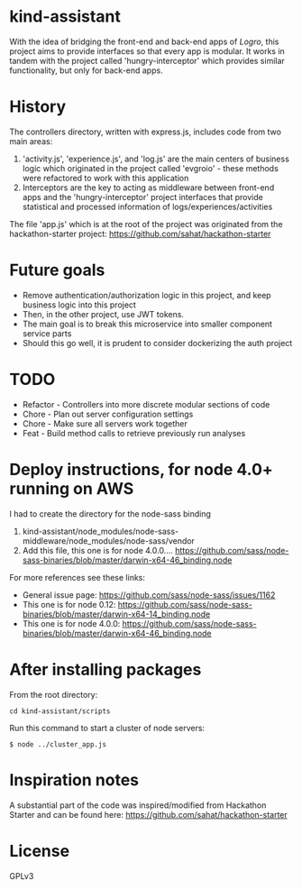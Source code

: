 # kind-assistant
With the idea of bridging the front-end and back-end apps of _Logro_, this project aims to provide interfaces so that every app is modular. It works in tandem with the project called 'hungry-interceptor' which provides similar functionality, but only for back-end apps.

# History
The controllers directory, written with express.js, includes code from two main areas:
1. 'activity.js', 'experience.js', and 'log.js' are the main centers of business logic which originated in the project called 'evgroio' - these methods were refactored to work with this application
2. Interceptors are the key to acting as middleware between front-end apps and the 'hungry-interceptor' project interfaces that provide statistical and processed information of logs/experiences/activities

The file 'app.js' which is at the root of the project was originated from the hackathon-starter project: https://github.com/sahat/hackathon-starter

# Future goals
* Remove authentication/authorization logic in this project, and keep business logic into this project
* Then, in the other project, use JWT tokens.
* The main goal is to break this microservice into smaller component service parts
* Should this go well, it is prudent to consider dockerizing the auth project

# TODO
* Refactor - Controllers into more discrete modular sections of code
* Chore - Plan out server configuration settings
* Chore - Make sure all servers work together
* Feat - Build method calls to retrieve previously run analyses

# Deploy instructions, for node 4.0+ running on AWS
I had to create the directory for the node-sass binding
1. kind-assistant/node_modules/node-sass-middleware/node_modules/node-sass/vendor
2. Add this file, this one is for node 4.0.0.... https://github.com/sass/node-sass-binaries/blob/master/darwin-x64-46_binding.node

For more references see these links:
* General issue page: https://github.com/sass/node-sass/issues/1162
* This one is for node 0.12: https://github.com/sass/node-sass-binaries/blob/master/darwin-x64-14_binding.node
* This one is for node 4.0.0: https://github.com/sass/node-sass-binaries/blob/master/darwin-x64-46_binding.node

# After installing packages

From the root directory:
```
cd kind-assistant/scripts
```

Run this command to start a cluster of node servers:
```
$ node ../cluster_app.js
```

# Inspiration notes
A substantial part of the code was inspired/modified from Hackathon Starter and can be found here: https://github.com/sahat/hackathon-starter

# License
GPLv3
